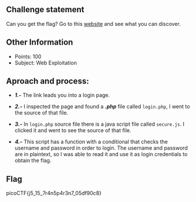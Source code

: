 ## Challenge statement
Can you get the flag? Go to this [website](http://saturn.picoctf.net:49699/) and see what you can discover.

## Other Information
* Points: 100
* Subject: Web Exploitation

## Aproach and process:
* ***1.-*** The link leads you into a login page.

* ***2.-*** I inspected the page and found a ***.php*** file called `login.php`, I went to the source of that file.

* ***3.-***  In `login.php` source file there is a java script file called `secure.js`. I clicked it and went to see the source of that file.

* ***4.-*** This script has a function with a conditional that checks the username and password in order to login. The username and password are in plaintext, 
so I was able to read it and use it as login credentials to obtain the flag.

## Flag
picoCTF{j5_15_7r4n5p4r3n7_05df90c8}
